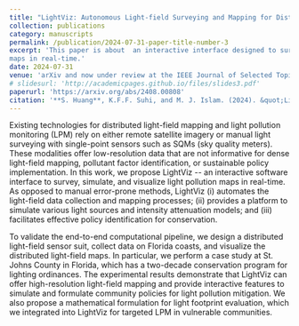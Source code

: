 ```yaml
---
title: "LightViz: Autonomous Light-field Surveying and Mapping for Distributed Light Pollution Monitoring"
collection: publications
category: manuscripts
permalink: /publication/2024-07-31-paper-title-number-3
excerpt: 'This paper is about  an interactive interface designed to survey, simulate, and visualize light-fields and light pollution
maps in real-time.'
date: 2024-07-31
venue: 'arXiv and now under review at the IEEE Journal of Selected Topics in Applied Earth Observations and Remote Sensing (JSTARS)'
# slidesurl: 'http://academicpages.github.io/files/slides3.pdf'
paperurl: 'https://arxiv.org/abs/2408.00808'
citation: '**S. Huang**, K.F.F. Suhi, and M. J. Islam. (2024). &quot;LightViz: Autonomous Light-field Surveying and Mapping for Distributed Light Pollution Monitoring.&quot; <i>Under review at the IEEE Journal of Selected Topics in Applied Earth Observations and Remote Sensing (JSTARS)</i>.'
---
```


Existing technologies for distributed light-field mapping and light pollution monitoring (LPM) rely on either remote satellite imagery or manual light surveying with single-point sensors such as SQMs (sky quality meters). These modalities offer low-resolution data that are not informative for dense light-field mapping, pollutant factor identification, or sustainable policy implementation. In this work, we propose LightViz -- an interactive software interface to survey, simulate, and visualize light pollution maps in real-time. As opposed to manual error-prone methods, LightViz (i) automates the light-field data collection and mapping processes; (ii) provides a platform to simulate various light sources and intensity attenuation models; and (iii) facilitates effective policy identification for conservation.

To validate the end-to-end computational pipeline, we design a distributed light-field sensor suit, collect data on Florida coasts, and visualize the distributed light-field maps. In particular, we perform a case study at St. Johns County in Florida, which has a two-decade conservation program for lighting ordinances. The experimental results demonstrate that LightViz can offer high-resolution light-field mapping and provide interactive features to simulate and formulate community policies for light pollution mitigation. We also propose a mathematical formulation for light footprint evaluation, which we integrated into LightViz for targeted LPM in vulnerable communities.